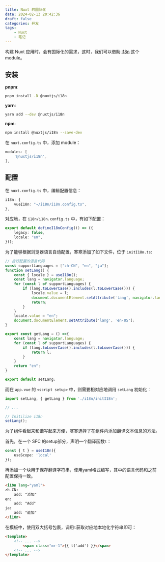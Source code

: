 ```yaml
---
title: Nuxt 的国际化
date: 2024-02-13 20:42:36
draft: false
categories: 开发
tags:
    - Nuxt
    - 笔记
---
```


构建 Nuxt 应用时，会有国际化的需求，这时，我们可以借助 [i18n](https://nuxt.com/modules/i18n) 这个 module。

## 安装

**pnpm**:

```bash
pnpm install -D @nuxtjs/i18n
```

**yarn**:

```bash
yarn add --dev @nuxtjs/i18n
```

**npm**:

```bash
npm install @nuxtjs/i18n --save-dev
```

在 `nuxt.config.ts` 中，添加 module：

```typescript
modules: [
    '@nuxtjs/i18n',
],
```

## 配置

在 `nuxt.config.ts` 中，编辑配置信息：

```typescript
i18n: {
    vueI18n: "~/i18n/i18n.config.ts",
},
```

对应地，在 `i18n/i18n.config.ts` 中，有如下配置：

```typescript
export default defineI18nConfig(() => ({
    legacy: false,
    locale: "en",
}));
```

为了能够根据浏览器语言自动配置，寒寒添加了如下文件，位于 `initI18n.ts`:

```typescript
// 自行配置的语言代码
const supportLanguages = ["zh-CN", "en", "ja"];
function setLang() {
    const { locale } = useI18n();
    const lang = navigator.language;
    for (const l of supportLanguages) {
        if (lang.toLowerCase().includes(l.toLowerCase())) {
            locale.value = l;
            document.documentElement.setAttribute('lang', navigator.language);
            return;
        }
    }
    locale.value = "en";
    document.documentElement.setAttribute('lang', 'en-US');
}

export const getLang = () =>{
    const lang = navigator.language;
    for (const l of supportLanguages) {
        if (lang.toLowerCase().includes(l.toLowerCase())) {
            return l;
        }
    }
    return "en";
}

export default setLang;
```

而在 `app.vue` 的 `<script setup>` 中，则需要相对应地调用 `setLang` 初始化：

```typescript
import setLang, { getLang } from './i18n/initI18n';

// ...

// Initilize i18n
setLang();
```

为了组件看起来和谐写起来方便，寒寒选择了在组件内添加翻译文本信息的方法。

首先，在一个 SFC 的setup部分，声明一个翻译函数`t`：

```typescript
const { t } = useI18n({
    useScope: 'local'
});
```

再添加一个块用于保存翻译字符串，使用yaml格式编写，其中的语言代码和之前配置保持一致。

```html
<i18n lang="yaml">
zh-CN:
    add: "添加"
en:
    add: "Add"
ja:
    add: "追加"
</i18n>
```

在模板中，使用双大括号包裹，调用`t`获取对应地本地化字符串即可：

```html
<template>
    <!-- ... -->
        <span class="mr-1">{{ t('add') }}</span>
    <!-- ... -->
</template>
```
